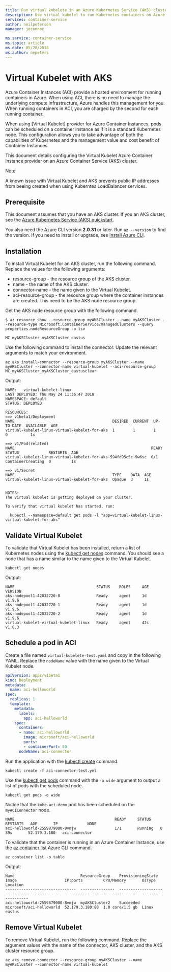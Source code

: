 ```yaml
---
title: Run virtual kubelete in an Azure Kubernetes Service (AKS) cluster
description: Use virtual kubelet to run Kubernetes containers on Azure Container Instances.
services: container-service
author: neilpeterson
manager: jeconnoc

ms.service: container-service
ms.topic: article
ms.date: 05/28/2018
ms.author: nepeters
---
```


# Virtual Kubelet with AKS

Azure Container Instances (ACI) provide a hosted environment for running containers in Azure. When using ACI, there is no need to manage the underlying compute infrastructure, Azure handles this management for you. When running containers in ACI, you are charged by the second for each running container.

When using [Virtual Kubelet] provider for Azure Container Instances, pods can be scheduled on a container instance as if it is a standard Kubernetes node. This configuration allows you to take advantage of both the capabilities of Kubernetes and the management value and cost benefit of Container Instances.

This document details configuring the Virtual Kubelet Azure Container Instance provider on an Azure Container Service (AKS) cluster.

> [!NOTE]
> A known issue with Virtual Kubelet and AKS prevents public IP addresses from beeing created when using Kuberntes LoadBalancer services.

## Prerequisite

This document assumes that you have an AKS cluster. If you an AKS cluster, see the [Azure Kubernetes Service (AKS) quickstart][aks-quick-start].

You also need the Azure CLI version **2.0.31** or later. Run `az --version` to find the version. If you need to install or upgrade, see [Install Azure CLI](/cli/azure/install-azure-cli).

## Installation

To install Virtual Kubelet for an AKS cluster, run the following command. Replace the values for the following arguments:

- resource-group - the resource group of the AKS cluster.
- name - the name of the AKS cluster.
- connector-name - the name given to the Virtual Kubelet.
- aci-resource-group - the resource group where the container instances are created. This need to be the AKS node resource group.

Get the AKS node resource group with the following command.

```azurecli
$ az resource show --resource-group myAKSCluster --name myAKSCluster --resource-type Microsoft.ContainerService/managedClusters --query properties.nodeResourceGroup -o tsv

MC_myAKSCluster_myAKSCluster_eastus
```

Use the following command to install the connector. Update the relevant arguments to match your environment.

```azurecli-interactive
az aks install-connector --resource-group myAKSCluster --name myAKSCluster --connector-name virtual-kubelet --aci-resource-group MC_myAKSCluster_myAKSCluster_eastusclear
```

Output:

```
NAME:   virtual-kubelet-linux
LAST DEPLOYED: Thu May 24 11:36:47 2018
NAMESPACE: default
STATUS: DEPLOYED

RESOURCES:
==> v1beta1/Deployment
NAME                                           DESIRED  CURRENT  UP-TO-DATE  AVAILABLE  AGE
virtual-kubelet-linux-virtual-kubelet-for-aks  1        1        1           0          1s

==> v1/Pod(related)
NAME                                                            READY  STATUS             RESTARTS  AGE
virtual-kubelet-linux-virtual-kubelet-for-aks-594fd95c5c-9w6sc  0/1    ContainerCreating  0         1s

==> v1/Secret
NAME                                           TYPE    DATA  AGE
virtual-kubelet-linux-virtual-kubelet-for-aks  Opaque  3     1s


NOTES:
The virtual kubelet is getting deployed on your cluster.

To verify that virtual kubelet has started, run:

  kubectl --namespace=default get pods -l "app=virtual-kubelet-linux-virtual-kubelet-for-aks"
```

## Validate Virtual Kubelet

To validate that Virtual Kubelet has been installed, return a list of Kubernetes nodes using the [kubectl get nodes][kubectl-get] command. You should see a node that has a name similar to the name given to the Virtual Kubelet.

```azurecli-interactive
kubectl get nodes
```

Output:

```console
NAME                                    STATUS    ROLES     AGE       VERSION
aks-nodepool1-42032720-0                Ready     agent     1d        v1.9.6
aks-nodepool1-42032720-1                Ready     agent     1d        v1.9.6
aks-nodepool1-42032720-2                Ready     agent     1d        v1.9.6
virtual-kubelet-virtual-kubelet-linux   Ready     agent     42s       v1.8.3
```

## Schedule a pod in ACI

Create a file named `virtual-kubelete-test.yaml` and copy in the following YAML. Replace the `nodeName` value with the name given to the Virtual Kubelet node.

```yaml
apiVersion: apps/v1beta1
kind: Deployment
metadata:
  name: aci-helloworld
spec:
  replicas: 1
  template:
    metadata:
      labels:
        app: aci-helloworld
    spec:
      containers:
      - name: aci-helloworld
        image: microsoft/aci-helloworld
        ports:
        - containerPort: 80
      nodeName: aci-connector
```

Run the application with the [kubectl create][kubectl-create] command.

```azurecli-interactive
kubectl create -f aci-connector-test.yml
```

Use the [kubectl get pods][kubectl-get] command with the `-o wide` argument to output a list of pods with the scheduled node.

```azurecli-interactive
kubectl get pods -o wide
```

Notice that the `kube-aci-demo` pod has been scheduled on the `myACIConnector` node.

```console
NAME                                            READY     STATUS    RESTARTS   AGE       IP             NODE
aci-helloworld-2559879000-8vmjw                 1/1       Running   0          39s       52.179.3.180   aci-connector
```

To validate that the container is running in an Azure Container Instance, use the [az container list][az-container-list] Azure CLI command.

```azurecli-interactive
az container list -o table
```

Output:

```console
Name                             ResourceGroup    ProvisioningState    Image                     IP:ports         CPU/Memory       OsType    Location
-------------------------------  ---------------  -------------------  ------------------------  ---------------  ---------------  --------  ----------
aci-helloworld-2559879000-8vmjw  myAKSCluster2    Succeeded            microsoft/aci-helloworld  52.179.3.180:80  1.0 core/1.5 gb  Linux     eastus
```

## Remove Virtual Kubelet

To remove Virtual Kubelet, run the following command. Replace the argument values with the name of the connector, AKS cluster, and the AKS cluster resource group.

```azurecli-interactive
az aks remove-connector --resource-group myAKSCluster --name myAKSCluster --connector-name virtual-kubelet
```

<!-- LINKS -->
[aks-quick-start]: https://docs.microsoft.com/en-us/azure/aks/kubernetes-walkthrough
[kubectl-create]: https://kubernetes.io/docs/user-guide/kubectl/v1.6/#create
[kubectl-get]: https://kubernetes.io/docs/user-guide/kubectl/v1.8/#get
[az-container-list]: https://docs.microsoft.com/en-us/cli/azure/aks?view=azure-cli-latest#az_aks_list